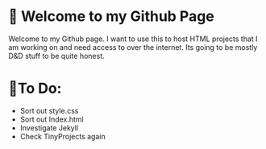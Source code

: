 # 👋 Welcome to my Github Page
Welcome to my Github page. I want to use this to host HTML projects that I am working on and need access to over the internet.
Its going to be mostly D&D stuff to be quite honest.

# 📝To Do:
* Sort out style.css
* Sort out Index.html
* Investigate Jekyll
* Check TinyProjects again
